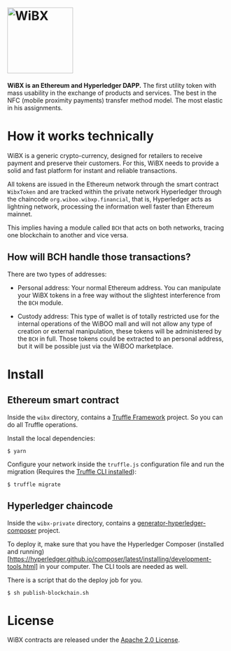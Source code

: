 # <img src="https://wibx.io/assets/svg/logo-site.svg" alt="WiBX" width="150px">

**WiBX is an Ethereum and Hyperledger DAPP.** The first utility token with mass usability in the exchange of products and services. The best in the NFC (mobile proximity payments) transfer method model. The most elastic in his assignments.

# How it works technically

WiBX is a generic crypto-currency, designed for retailers to receive payment and preserve their customers.
For this, WiBX needs to provide a solid and fast platform for instant and reliable transactions.

All tokens are issued in the Ethereum network through the smart contract `WibxToken` and are tracked within the private network Hyperledger through the chaincode `org.wiboo.wibxp.financial`, that is, Hyperledger acts as lightning network, processing the information well faster than Ethereum mainnet.

This implies having a module called `BCH` that acts on both networks, tracing one blockchain to another and vice versa.

## How will BCH handle those transactions?

There are two types of addresses:

  * Personal address: Your normal Ethereum address. You can manipulate your WiBX tokens in a free way without the slightest interference from the `BCH` module.

  * Custody address: This type of wallet is of totally restricted use for the internal operations of the WiBOO mall and will not allow any type of creation or external manipulation, these tokens will be administered by the `BCH` in full. Those tokens could be extracted to an personal address, but it will be possible just via the WiBOO marketplace.

# Install

## Ethereum smart contract

Inside the `wibx` directory, contains a [Truffle Framework](https://truffleframework.com) project. So you can do all Truffle operations.

Install the local dependencies:
```
$ yarn
```

Configure your network inside the `truffle.js` configuration file and run the migration (Requires the [Truffle CLI installed](https://truffleframework.com/truffle)):
```
$ truffle migrate
```

## Hyperledger chaincode

Inside the `wibx-private` directory, contains a [generator-hyperledger-composer](https://www.npmjs.com/package/generator-hyperledger-composer) project.

To deploy it, make sure that you have the Hyperledger Composer (installed and running)[https://hyperledger.github.io/composer/latest/installing/development-tools.html] in your computer. The CLI tools are needed as well.

There is a script that do the deploy job for you.
```(sh)
$ sh publish-blockchain.sh
```

# License

WiBX contracts are released under the [Apache 2.0 License](LICENSE).